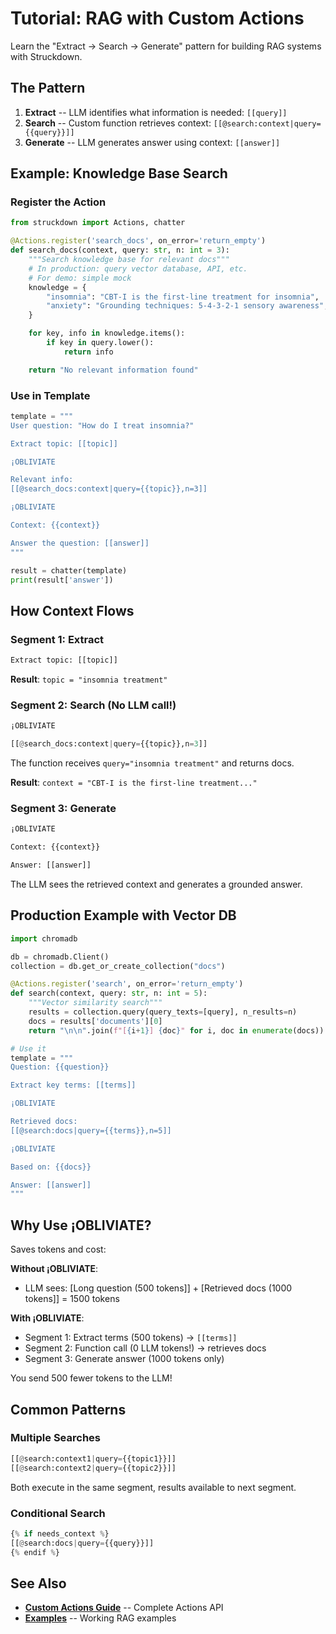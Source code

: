 # Tutorial: RAG with Custom Actions

Learn the "Extract → Search → Generate" pattern for building RAG systems with Struckdown.

## The Pattern

1. **Extract** -- LLM identifies what information is needed: `[[query]]`
2. **Search** -- Custom function retrieves context: `[[@search:context|query={{query}}]]`
3. **Generate** -- LLM generates answer using context: `[[answer]]`

## Example: Knowledge Base Search

### Register the Action

```python
from struckdown import Actions, chatter

@Actions.register('search_docs', on_error='return_empty')
def search_docs(context, query: str, n: int = 3):
    """Search knowledge base for relevant docs"""
    # In production: query vector database, API, etc.
    # For demo: simple mock
    knowledge = {
        "insomnia": "CBT-I is the first-line treatment for insomnia",
        "anxiety": "Grounding techniques: 5-4-3-2-1 sensory awareness",
    }

    for key, info in knowledge.items():
        if key in query.lower():
            return info

    return "No relevant information found"
```

### Use in Template

```python
template = """
User question: "How do I treat insomnia?"

Extract topic: [[topic]]

¡OBLIVIATE

Relevant info:
[[@search_docs:context|query={{topic}},n=3]]

¡OBLIVIATE

Context: {{context}}

Answer the question: [[answer]]
"""

result = chatter(template)
print(result['answer'])
```

## How Context Flows

### Segment 1: Extract
```python
Extract topic: [[topic]]
```
**Result**: `topic = "insomnia treatment"`

### Segment 2: Search (No LLM call!)
```python
¡OBLIVIATE

[[@search_docs:context|query={{topic}},n=3]]
```

The function receives `query="insomnia treatment"` and returns docs.

**Result**: `context = "CBT-I is the first-line treatment..."`

### Segment 3: Generate
```python
¡OBLIVIATE

Context: {{context}}

Answer: [[answer]]
```

The LLM sees the retrieved context and generates a grounded answer.

## Production Example with Vector DB

```python
import chromadb

db = chromadb.Client()
collection = db.get_or_create_collection("docs")

@Actions.register('search', on_error='return_empty')
def search(context, query: str, n: int = 5):
    """Vector similarity search"""
    results = collection.query(query_texts=[query], n_results=n)
    docs = results['documents'][0]
    return "\n\n".join(f"[{i+1}] {doc}" for i, doc in enumerate(docs))

# Use it
template = """
Question: {{question}}

Extract key terms: [[terms]]

¡OBLIVIATE

Retrieved docs:
[[@search:docs|query={{terms}},n=5]]

¡OBLIVIATE

Based on: {{docs}}

Answer: [[answer]]
"""
```

## Why Use ¡OBLIVIATE?

Saves tokens and cost:

**Without ¡OBLIVIATE**:
- LLM sees: [Long question (500 tokens]] + [Retrieved docs (1000 tokens]] = 1500 tokens

**With ¡OBLIVIATE**:
- Segment 1: Extract terms (500 tokens) → `[[terms]]`
- Segment 2: Function call (0 LLM tokens!) → retrieves docs
- Segment 3: Generate answer (1000 tokens only)

You send 500 fewer tokens to the LLM!

## Common Patterns

### Multiple Searches
```python
[[@search:context1|query={{topic1}}]]
[[@search:context2|query={{topic2}}]]
```

Both execute in the same segment, results available to next segment.

### Conditional Search
```python
{% if needs_context %}
[[@search:docs|query={{query}}]]
{% endif %}
```

## See Also

- **[Custom Actions Guide](CUSTOM_ACTIONS.md)** -- Complete Actions API
- **[Examples](../examples/)** -- Working RAG examples
